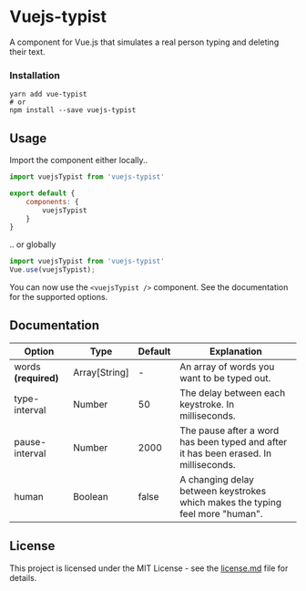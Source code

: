 # Vuejs-typist

A component for Vue.js that simulates a real person typing and deleting their text.  

### Installation

```
yarn add vue-typist
# or
npm install --save vuejs-typist
```


## Usage

Import the component either locally..

```js
import vuejsTypist from 'vuejs-typist'

export default {
    components: {
        vuejsTypist
    }
}
```

.. or globally

``` js
import vuejsTypist from 'vuejs-typist'
Vue.use(vuejsTypist);
```

You can now use the ```<vuejsTypist />``` component. See the documentation for the supported options.

## Documentation
Option| Type| Default| Explanation
--- | --- | ---|  ---
words **(required)** | Array[String]| - | An array of words you want to be typed out.
type-interval | Number| 50 | The delay between each keystroke. In milliseconds.
pause-interval | Number| 2000 | The pause after a word has been typed and after it has been erased. In milliseconds.
human | Boolean | false| A changing delay between keystrokes which makes the typing feel more "human".

## License

This project is licensed under the MIT License - see the [license.md](LICENSE) file for details.

